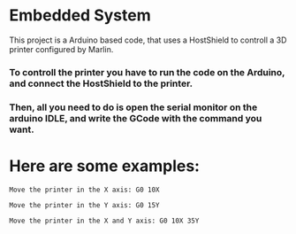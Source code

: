 # Embedded System

This project is a Arduino based code, that uses a HostShield to controll a 3D printer configured by Marlin.

### To controll the printer you have to run the code on the Arduino, and connect the HostShield to the printer.
### Then, all you need to do is open the serial monitor on the arduino IDLE, and write the GCode with the command you want.

# Here are some examples:
```
Move the printer in the X axis: G0 10X
```

```
Move the printer in the Y axis: G0 15Y 
```

```
Move the printer in the X and Y axis: G0 10X 35Y
```
